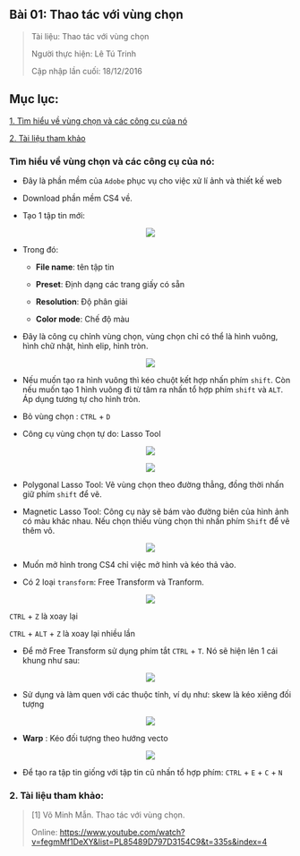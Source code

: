 ## Bài 01: Thao tác với vùng chọn

> Tài liệu: Thao tác với vùng chọn
>
> Người thực hiện: Lê Tú Trinh
>
> Cập nhập lần cuối: 18/12/2016

## Mục lục:

[1. Tìm hiểu về vùng chọn và các công cụ của nó](#1)

[2. Tài liệu tham khảo](#2)

<a name="1"></a>
### Tìm hiểu về vùng chọn và các công cụ của nó:

- Đây là phần mềm của `Adobe` phục vụ cho việc xử lí ảnh và thiết kế web

- Download phần mềm CS4 về.

- Tạo 1 tập tin mới:

<p align="center"><img src="https://github.com/TrinhTu/web_developer/blob/master/Task19_Photoshop_Course_01/image/1.png"/></p>

- Trong đó: 

	- **File name**: tên tập tin


	- **Preset**: Định dạng các trang giấy có sẵn

	- **Resolution**: Độ phân giải

	- **Color mode**: Chế độ màu

- Đây là công cụ chỉnh vùng chọn, vùng chọn chỉ có thể là hình vuông, hình chữ nhật, hình elip, hình tròn. 

<p align="center"><img src="https://github.com/TrinhTu/web_developer/blob/master/Task19_Photoshop_Course_01/image/2.png"/></p>

- Nếu muốn tạo ra hình vuông thì kéo chuột kết hợp nhấn phím `shift`. Còn nếu muốn tạo 1 hình vuông đi từ tâm ra nhấn tổ hợp phím `shift` và `ALT`. Áp dụng tương tự cho hình tròn.

- Bỏ vùng chọn : `CTRL` + `D`


- Công cụ vùng chọn tự do: Lasso Tool

<p align="center"><img src="https://github.com/TrinhTu/web_developer/blob/master/Task19_Photoshop_Course_01/image/3.png"/></p>

<p align="center"><img src="https://github.com/TrinhTu/web_developer/blob/master/Task19_Photoshop_Course_01/image/4.png"/></p>

- Polygonal Lasso Tool: Vẽ vùng chọn theo đường thẳng, đồng thời nhấn giữ phím `shift` để vẽ.

- Magnetic Lasso Tool: Công cụ này sẽ bám vào đường biên của hình ảnh có màu khác nhau. Nếu chọn thiếu vùng chọn thì nhấn phím `Shift` để vẽ thêm vô.

<p align="center"><img src="https://github.com/TrinhTu/web_developer/blob/master/Task19_Photoshop_Course_01/image/5.png"/></p>


- Muốn mở hình trong CS4 chỉ việc mở hình và kéo thả vào.

- Có 2 loại `transform`:  Free Transform và Tranform.

<p align="center"><img src="https://github.com/TrinhTu/web_developer/blob/master/Task19_Photoshop_Course_01/image/6.png"/></p>

 `CTRL` + `Z`  là xoay lại

 `CTRL` + `ALT` + `Z` là xoay lại nhiều lần

- Để mở Free Transform sử dụng phím tắt `CTRL` + `T`. Nó sẽ hiện lên 1 cái khung như sau:

<p align="center"><img src="https://github.com/TrinhTu/web_developer/blob/master/Task19_Photoshop_Course_01/image/7.png"/></p>

- Sử dụng và làm quen với các thuộc tính, ví dụ như: skew là kéo xiêng đối tượng

<p align="center"><img src="https://github.com/TrinhTu/web_developer/blob/master/Task19_Photoshop_Course_01/image/8.png"/></p>


- **Warp** : Kéo đối tượng theo hướng vecto

<p align="center"><img src="https://github.com/TrinhTu/web_developer/blob/master/Task19_Photoshop_Course_01/image/9.png"/></p>

- Để tạo ra tập tin giống với tập tin cũ nhấn tổ hợp phím: `CTRL` + `E` + `C` + `N`

<a name="2"></a>
### 2. Tài liệu tham khảo:

> [1] Võ Minh Mẫn. Thao tác với vùng chọn.
>
> Online: https://www.youtube.com/watch?v=fegmMf1DeXY&list=PL85489D797D3154C9&t=335s&index=4





